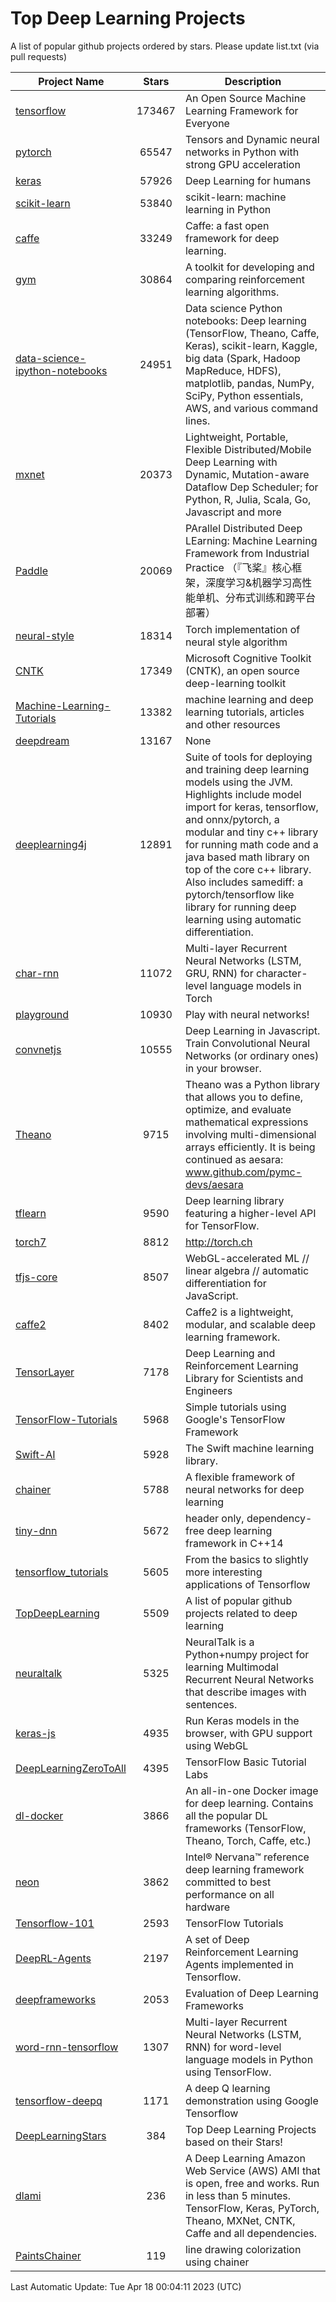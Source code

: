 # Top Deep Learning Projects
A list of popular github projects ordered by stars.
Please update list.txt (via pull requests)

|Project Name| Stars | Description |
| ---------- |:-----:| ----------- |
| [tensorflow](https://github.com/tensorflow/tensorflow) | 173467 | An Open Source Machine Learning Framework for Everyone |
| [pytorch](https://github.com/pytorch/pytorch) | 65547 | Tensors and Dynamic neural networks in Python with strong GPU acceleration |
| [keras](https://github.com/keras-team/keras) | 57926 | Deep Learning for humans |
| [scikit-learn](https://github.com/scikit-learn/scikit-learn) | 53840 | scikit-learn: machine learning in Python |
| [caffe](https://github.com/BVLC/caffe) | 33249 | Caffe: a fast open framework for deep learning. |
| [gym](https://github.com/openai/gym) | 30864 | A toolkit for developing and comparing reinforcement learning algorithms. |
| [data-science-ipython-notebooks](https://github.com/donnemartin/data-science-ipython-notebooks) | 24951 | Data science Python notebooks: Deep learning (TensorFlow, Theano, Caffe, Keras), scikit-learn, Kaggle, big data (Spark, Hadoop MapReduce, HDFS), matplotlib, pandas, NumPy, SciPy, Python essentials, AWS, and various command lines. |
| [mxnet](https://github.com/apache/mxnet) | 20373 | Lightweight, Portable, Flexible Distributed/Mobile Deep Learning with Dynamic, Mutation-aware Dataflow Dep Scheduler; for Python, R, Julia, Scala, Go, Javascript and more |
| [Paddle](https://github.com/PaddlePaddle/Paddle) | 20069 | PArallel Distributed Deep LEarning: Machine Learning Framework from Industrial Practice （『飞桨』核心框架，深度学习&机器学习高性能单机、分布式训练和跨平台部署） |
| [neural-style](https://github.com/jcjohnson/neural-style) | 18314 | Torch implementation of neural style algorithm |
| [CNTK](https://github.com/microsoft/CNTK) | 17349 | Microsoft Cognitive Toolkit (CNTK), an open source deep-learning toolkit |
| [Machine-Learning-Tutorials](https://github.com/ujjwalkarn/Machine-Learning-Tutorials) | 13382 | machine learning and deep learning tutorials, articles and other resources  |
| [deepdream](https://github.com/google/deepdream) | 13167 | None |
| [deeplearning4j](https://github.com/deeplearning4j/deeplearning4j) | 12891 | Suite of tools for deploying and training deep learning models using the JVM. Highlights include model import for keras, tensorflow, and onnx/pytorch, a modular and tiny c++ library for running math code and a java based math library on top of the core c++ library. Also includes samediff: a pytorch/tensorflow like library for running deep learning using automatic differentiation. |
| [char-rnn](https://github.com/karpathy/char-rnn) | 11072 | Multi-layer Recurrent Neural Networks (LSTM, GRU, RNN) for character-level language models in Torch |
| [playground](https://github.com/tensorflow/playground) | 10930 | Play with neural networks! |
| [convnetjs](https://github.com/karpathy/convnetjs) | 10555 | Deep Learning in Javascript. Train Convolutional Neural Networks (or ordinary ones) in your browser. |
| [Theano](https://github.com/Theano/Theano) | 9715 | Theano was a Python library that allows you to define, optimize, and evaluate mathematical expressions involving multi-dimensional arrays efficiently. It is being continued as aesara: www.github.com/pymc-devs/aesara |
| [tflearn](https://github.com/tflearn/tflearn) | 9590 | Deep learning library featuring a higher-level API for TensorFlow. |
| [torch7](https://github.com/torch/torch7) | 8812 | http://torch.ch |
| [tfjs-core](https://github.com/tensorflow/tfjs-core) | 8507 | WebGL-accelerated ML // linear algebra // automatic differentiation for JavaScript. |
| [caffe2](https://github.com/facebookarchive/caffe2) | 8402 | Caffe2 is a lightweight, modular, and scalable deep learning framework. |
| [TensorLayer](https://github.com/tensorlayer/TensorLayer) | 7178 | Deep Learning and Reinforcement Learning Library for Scientists and Engineers  |
| [TensorFlow-Tutorials](https://github.com/nlintz/TensorFlow-Tutorials) | 5968 | Simple tutorials using Google's TensorFlow Framework |
| [Swift-AI](https://github.com/Swift-AI/Swift-AI) | 5928 | The Swift machine learning library. |
| [chainer](https://github.com/chainer/chainer) | 5788 | A flexible framework of neural networks for deep learning |
| [tiny-dnn](https://github.com/tiny-dnn/tiny-dnn) | 5672 | header only, dependency-free deep learning framework in C++14 |
| [tensorflow_tutorials](https://github.com/pkmital/tensorflow_tutorials) | 5605 | From the basics to slightly more interesting applications of Tensorflow |
| [TopDeepLearning](https://github.com/aymericdamien/TopDeepLearning) | 5509 | A list of popular github projects related to deep learning |
| [neuraltalk](https://github.com/karpathy/neuraltalk) | 5325 | NeuralTalk is a Python+numpy project for learning Multimodal Recurrent Neural Networks that describe images with sentences. |
| [keras-js](https://github.com/transcranial/keras-js) | 4935 | Run Keras models in the browser, with GPU support using WebGL |
| [DeepLearningZeroToAll](https://github.com/hunkim/DeepLearningZeroToAll) | 4395 | TensorFlow Basic Tutorial Labs |
| [dl-docker](https://github.com/floydhub/dl-docker) | 3866 | An all-in-one Docker image for deep learning. Contains all the popular DL frameworks (TensorFlow, Theano, Torch, Caffe, etc.) |
| [neon](https://github.com/NervanaSystems/neon) | 3862 | Intel® Nervana™ reference deep learning framework committed to best performance on all hardware |
| [Tensorflow-101](https://github.com/sjchoi86/Tensorflow-101) | 2593 | TensorFlow Tutorials |
| [DeepRL-Agents](https://github.com/awjuliani/DeepRL-Agents) | 2197 | A set of Deep Reinforcement Learning Agents implemented in Tensorflow. |
| [deepframeworks](https://github.com/zer0n/deepframeworks) | 2053 | Evaluation of Deep Learning Frameworks |
| [word-rnn-tensorflow](https://github.com/hunkim/word-rnn-tensorflow) | 1307 | Multi-layer Recurrent Neural Networks (LSTM, RNN) for word-level language models in Python using TensorFlow. |
| [tensorflow-deepq](https://github.com/siemanko/tensorflow-deepq) | 1171 | A deep Q learning demonstration using Google Tensorflow |
| [DeepLearningStars](https://github.com/hunkim/DeepLearningStars) | 384 | Top Deep Learning Projects based on their Stars! |
| [dlami](https://github.com/ritchieng/dlami) | 236 | A Deep Learning Amazon Web Service (AWS) AMI that is open, free and works. Run in less than 5 minutes. TensorFlow, Keras, PyTorch, Theano, MXNet, CNTK, Caffe and all dependencies. |
| [PaintsChainer](https://github.com/taizan/PaintsChainer) | 119 | line drawing colorization using chainer |

Last Automatic Update: Tue Apr 18 00:04:11 2023 (UTC)
